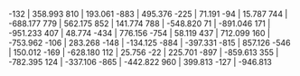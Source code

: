  -132 | 358.993
  810 | 193.061
 -883 | 495.376
 -225 | 71.191
  -94 | 15.787
  744 | -688.177
  779 | 562.175
  852 | 141.774
  788 | -548.820
   71 | -891.046
  171 | -951.233
  407 | 48.774
 -434 | 776.156
 -754 | 58.119
  437 | 712.099
  160 | -753.962
 -106 | 283.268
 -148 | -134.125
 -884 | -397.331
 -815 | 857.126
 -546 | 150.012
 -169 | -628.180
  112 | 25.756
  -22 | 225.701
 -897 | -859.613
  355 | -782.395
  124 | -337.106
 -865 | -442.822
  960 | 399.813
 -127 | -946.813
